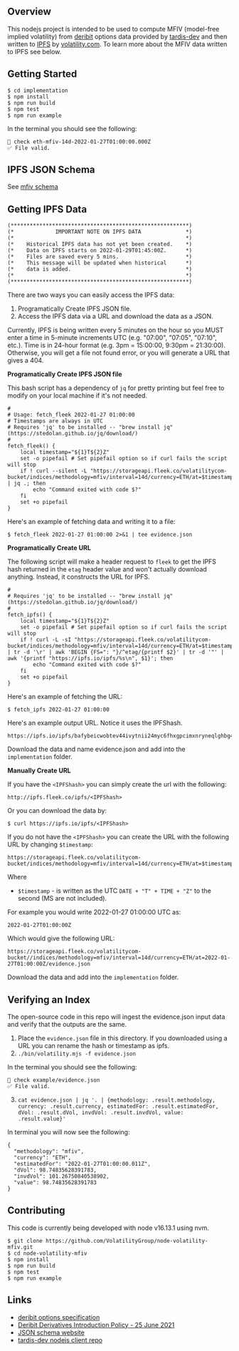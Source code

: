 ## Overview

This nodejs project is intended to be used to compute MFIV (model-free implied volatility) from [deribit](deribit.com) options data provided by [tardis-dev](https://github.com/tardis-dev/tardis-node) and then written to [IPFS](https://ipfs.io/) by [volatility.com](https://volatility.com). To learn more about the MFIV data written to IPFS see below.

## Getting Started

```
$ cd implementation
$ npm install
$ npm run build
$ npm test
$ npm run example
```

In the terminal you should see the following:

```
🚀 check eth-mfiv-14d-2022-01-27T01:00:00.000Z
✅ File valid.
```

## IPFS JSON Schema

See [mfiv schema](./schemas/mfivexample.schema.json)

## Getting IPFS Data
```
(********************************************************)
(*             IMPORTANT NOTE ON IPFS DATA              *)
(*                                                      *)
(*    Historical IPFS data has not yet been created.    *)
(*    Data on IPFS starts on 2022-01-29T01:45:00Z.      *)
(*    Files are saved every 5 mins.                     *)
(*    This message will be updated when historical      *)
(*    data is added.                                    *)
(*                                                      *)
(********************************************************)
```
There are two ways you can easily access the IPFS data:

1. Programatically Create IPFS JSON file.
2. Access the IPFS data via a URL and download the data as a JSON.

Currently, IPFS is being written every 5 minutes on the hour so you MUST enter a time in 5-minute increments UTC (e.g. "07:00", "07:05", "07:10", etc.). Time is in 24-hour format (e.g. 3pm = 15:00:00, 9:30pm = 21:30:00). Otherwise, you will get a file not found error, or you will generate a URL that gives a 404.

**Programatically Create IPFS JSON file**

This bash script has a dependency of `jq` for pretty printing but feel free to modify on your local machine if it's not needed.

```
#
# Usage: fetch_fleek 2022-01-27 01:00:00
# Timestamps are always in UTC
# Requires 'jq' to be installed -- "brew install jq" (https://stedolan.github.io/jq/download/)
#
fetch_fleek() {
    local timestamp="${1}T${2}Z"
    set -o pipefail # Set pipefail option so if curl fails the script will stop
    if ! curl --silent -L "https://storageapi.fleek.co/volatilitycom-bucket/indices/methodology=mfiv/interval=14d/currency=ETH/at=$timestamp/evidence.json" | jq .; then
        echo "Command exited with code $?"
    fi
    set +o pipefail
}
```

Here's an example of fetching data and writing it to a file:

```
$ fetch_fleek 2022-01-27 01:00:00 2>&1 | tee evidence.json 
```

**Programatically Create URL**

The following script will make a header request to `fleek` to get the IPFS hash returned in the `etag` header value and won't actually download anything. Instead, it constructs the URL for IPFS.

```
#
# Requires 'jq' to be installed -- "brew install jq" (https://stedolan.github.io/jq/download/)
#
fetch_ipfs() {
    local timestamp="${1}T${2}Z"
    set -o pipefail # Set pipefail option so if curl fails the script will stop
    if ! curl -L -sI "https://storageapi.fleek.co/volatilitycom-bucket/indices/methodology=mfiv/interval=14d/currency=ETH/at=$timestamp/evidence.json" | tr -d '\r' | awk 'BEGIN {FS=": "}/^etag/{printf $2}' | tr -d '"' | awk '{printf "https://ipfs.io/ipfs/%s\n", $1}'; then
        echo "Command exited with code $?"
    fi
    set +o pipefail
}
```

Here's an example of fetching the URL:

```
$ fetch_ipfs 2022-01-27 01:00:00
```

Here's an example output URL. Notice it uses the IPFShash.

```
https://ipfs.io/ipfs/bafybeicwobtev44ivytnii24myc6fhxgpcimxnryneqlghbg4f2vcf6ugy
```

Download the data and name evidence.json and add into the `implementation` folder.

**Manually Create URL**

If you have the `<IPFShash>` you can simply create the url with the following:

`http://ipfs.fleek.co/ipfs/<IPFShash>`

Or you can download the data by:

`$ curl https://ipfs.io/ipfs/<IPFShash>`

If you do not have the `<IPFShash>` you can create the URL with the following URL by changing `$timestamp`:

```
https://storageapi.fleek.co/volatilitycom-bucket/indices/methodology=mfiv/interval=14d/currency=ETH/at=$timestamp/evidence.json
```

Where

- `$timestamp` - is written as the UTC ```DATE + "T" + TIME + "Z"```  to the second (MS are not included). 

For example you would write 2022-01-27 01:00:00 UTC as:

```2022-01-27T01:00:00Z```

Which would give the following URL:

```
https://storageapi.fleek.co/volatilitycom-bucket//indices/methodology=mfiv/interval=14d/currency=ETH/at=2022-01-27T01:00:00Z/evidence.json
```

Download the data and add into the `implementation` folder.

## Verifying an Index

The open-source code in this repo will ingest the evidence.json input data and verify that the outputs are the same.

1. Place the `evidence.json` file in this directory. If you downloaded using a URL you can rename the hash or timestamp as ipfs.
2. `./bin/volatility.mjs -f evidence.json`


In the terminal you should see the following:

```
🚀 check example/evidence.json
✅ File valid.
```

3. `cat evidence.json | jq '. | {methodology: .result.methodology, currency: .result.currency, estimatedFor: .result.estimatedFor, dVol: .result.dVol, invdVol: .result.invdVol, value: .result.value}'`

In terminal you will now see the following:
```
{
  "methodology": "mfiv",
  "currency": "ETH",
  "estimatedFor": "2022-01-27T01:00:00.011Z",
  "dVol": 98.74835628391783,
  "invdVol": 101.26750840538902,
  "value": 98.74835628391783
}
```


## Contributing

This code is currently being developed with node v16.13.1 using nvm.

```
$ git clone https://github.com/VolatilityGroup/node-volatility-mfiv.git
$ cd node-volatility-mfiv
$ npm install
$ npm run build
$ npm test
$ npm run example
```

## Links

- [deribit options specification](https://legacy.deribit.com/pages/docs/options)
- [Deribit Derivatives Introduction Policy - 25 June 2021](https://legacy.deribit.com/pages/information/Introduction_Policy#:~:text=A%20new%20future%20with%20a,trading%20at%20the%20same%20time.&text=2%2C%203%20monthly-,3%2C%206%2C%209%20and%2012%20months%20quarterly%20of%20the%20March,June%2C%20September%2C%20December%20cycle)
- [JSON schema website](https://json-schema.org/)
- [tardis-dev nodejs client repo](https://github.com/tardis-dev/tardis-node)
